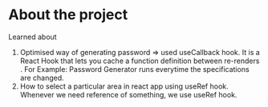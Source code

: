 # About the project
Learned about
1) Optimised way of generating password => used useCallback hook. It is a React Hook that lets you cache a function definition between re-renders . For Example: Password Generator runs everytime the specifications are changed. 
2) How to select a particular area in react app using useRef hook. Whenever we need reference of something, we use useRef hook.
